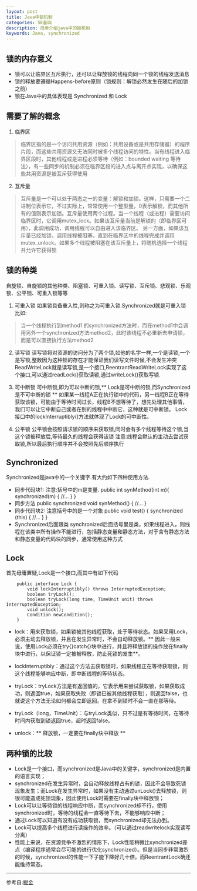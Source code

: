 ```yaml
---
layout: post
title: Java中锁机制
categories: SE基础
description: 简单介绍java中的锁机制
keywords: Java, synchronized 
---
```

## 锁的内存意义

- 锁可以让临界区互斥执行，还可以让释放锁的线程向同一个锁的线程发送消息
- 锁的释放要遵循Happens-before原则（锁规则：解锁必然发生在随后的加锁之前）
- 锁在Java中的具体表现是 Synchronized 和 Lock 
## 需要了解的概念

 1. 临界区
 > 临界区指的是一个访问共用资源（例如：共用设备或是共用存储器）的程序片段，而这些共用资源又无法同时被多个线程访问的特性。当有线程进入临界区段时，其他线程或是进程必须等待（例如：bounded waiting 等待法），有一些同步的机制必须在临界区段的进入点与离开点实现，以确保这些共用资源是被互斥获得使用
 
 2. 互斥量
 > 互斥量是一个可以处于两态之一的变量：解锁和加锁。这样，只需要一个二进制位表示它，不过实际上，常常使用一个整型量，0表示解锁，而其他所有的值则表示加锁。互斥量使用两个过程。当一个线程（或进程）需要访问临界区时，它调用mutex_lock。如果该互斥量当前是解锁的（即临界区可用），此调用成功，调用线程可以自由进入该临界区。 
 另一方面，如果该互斥量已经加锁，调用线程被阻塞，直到在临界区中的线程完成并调用mutex_unlock。如果多个线程被阻塞在该互斥量上，将随机选择一个线程并允许它获得锁

## 锁的种类

 自旋锁、自旋锁的其他种类、阻塞锁、可重入锁、读写锁、互斥锁、悲观锁、乐观锁、公平锁、可重入锁等等
 1. 可重入锁
 如果锁具备重入性,则称之为可重入锁.Synchronized就是可重入锁
 比如:
 > 当一个线程执行到method1 的synchronized方法时，而在method1中会调用另外一个synchronized方法method2，此时该线程不必重新去申请锁，而是可以直接执行方法method2 
 2. 读写锁
 读写锁将对资源的访问分为了两个锁,如他的名字一样,一个是读锁,一个是写锁,整数因为这种锁的存在才能保证我们读写文件时候,不会发生冲突
 ReadWriteLock就是读写锁,是一个接口,ReentrantReadWriteLock实现了这个接口,可以通过readLock()获取读锁,通过writeLock()获取写锁.
 
 3. 可中断锁
 可中断锁,即为可以中断的锁,** Lock是可中断的锁,而Synchronized是不可中断的锁 ** 如果某一线程A正在执行锁中的代码，另一线程B正在等待获取该锁，可能由于等待时间过长，线程B不想等待了，想先处理其他事情，我们可以让它中断自己或者在别的线程中中断它，这种就是可中断锁。
 Lock接口中的lockInterruptibly()方法就体现了Lock的可中断性。

 4. 公平锁
 公平锁会按照请求锁的顺序来获取锁,同时会有多个线程等待这个锁,当这个锁被释放后,等待最久的线程会获得该锁
 注意:线程会默认的主动去尝试获取锁,所以最后执行顺序并不会按照先后顺序执行

## Synchronized
 Synchronized是java中的一个关键字.有大约如下四种使用方法.
 - 同步代码块1:
 注意:括号中的m是变量.
		public int synMethod(int m){
    		synchronized(m) {
     		//...
    		}
		}
 - 同步方法
		public synchronized void synMethod() {
   			//...
		}
 - 同步代码块2:
 注意括号中的是一个对象
		public void test() {
			synchronized (this) {
      		//...
			}
		}
 - Synchronized后面跟类
 synchronized后面括号里是类，如果线程进入，则线程在该类中所有操作不能进行，包括静态变量和静态方法，对于含有静态方法和静态变量的代码块的同步，通常使用这种方式

## Lock
 首先毋庸置疑,Lock是一个接口,而其中有如下代码

		public interface Lock {
			void lockInterruptibly() throws InterruptedException;  
			boolean tryLock();  
			boolean tryLock(long time, TimeUnit unit) throws InterruptedException;  
			void unlock();  
			Condition newCondition();
		}

 - lock：用来获取锁，如果锁被其他线程获取，处于等待状态。如果采用Lock，必须主动去释放锁，并且在发生异常时，不会自动释放锁。** 因此一般来 说，使用Lock必须在try{}catch{}块中进行，并且将释放锁的操作放在finally块中进行，以保证锁一定被被释放，防止死锁的发生**。


 - lockInterruptibly：通过这个方法去获取锁时，如果线程正在等待获取锁，则这个线程能够响应中断，即中断线程的等待状态。


 - tryLock：tryLock方法是有返回值的，它表示用来尝试获取锁，如果获取成功，则返回true，如果获取失败（即锁已被其他线程获取），则返回false，也就说这个方法无论如何都会立即返回。在拿不到锁时不会一直在那等待。


 - tryLock（long，TimeUnit）：与tryLock类似，只不过是有等待时间，在等待时间内获取到锁返回true，超时返回false。


 - unlock：** 释放锁，一定要在finally块中释放 **

## 两种锁的比较
 - Lock是一个接口，而synchronized是Java中的关键字，synchronized是内置的语言实现；
 - synchronized在发生异常时，会自动释放线程占有的锁，因此不会导致死锁现象发生；而Lock在发生异常时，如果没有主动通过unLock()去释放锁，则很可能造成死锁现象，因此使用Lock时需要在finally块中释放锁；
 - Lock可以让等待锁的线程响应中断，而synchronized却不行，使用synchronized时，等待的线程会一直等待下去，不能够响应中断；
 - 通过Lock可以知道有没有成功获取锁，而synchronized却无法办到。
 - Lock可以提高多个线程进行读操作的效率。（可以通过readwritelock实现读写分离）
 - 性能上来说，在资源竞争不激烈的情形下，Lock性能稍微比synchronized差点（编译程序通常会尽可能的进行优化synchronized）。但是当同步非常激烈的时候，synchronized的性能一下子能下降好几十倍。而ReentrantLock确还能维持常态。

----------
参考自:[掘金](https://juejin.im/post/5a43ad786fb9a0450909cb5f)
